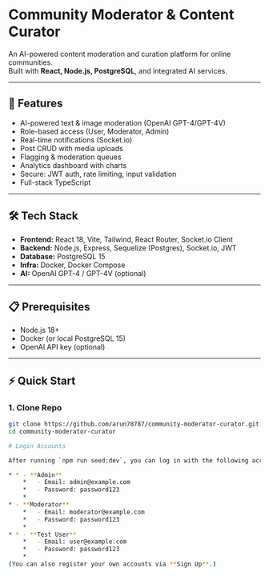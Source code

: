 # Community Moderator & Content Curator

An AI-powered content moderation and curation platform for online communities.  
Built with **React, Node.js, PostgreSQL**, and integrated AI services.

---

## 🚀 Features
- AI-powered text & image moderation (OpenAI GPT-4/GPT-4V)
- Role-based access (User, Moderator, Admin)
- Real-time notifications (Socket.io)
- Post CRUD with media uploads
- Flagging & moderation queues
- Analytics dashboard with charts
- Secure: JWT auth, rate limiting, input validation
- Full-stack TypeScript

---

## 🛠 Tech Stack
- **Frontend:** React 18, Vite, Tailwind, React Router, Socket.io Client
- **Backend:** Node.js, Express, Sequelize (Postgres), Socket.io, JWT
- **Database:** PostgreSQL 15
- **Infra:** Docker, Docker Compose
- **AI:** OpenAI GPT-4 / GPT-4V (optional)

---

## 📋 Prerequisites
- Node.js 18+
- Docker (or local PostgreSQL 15)
- OpenAI API key (optional)

---

## ⚡ Quick Start

### 1. Clone Repo
```bash
git clone https://github.com/arun78787/community-moderator-curator.git
cd community-moderator-curator

# Login Accounts

After running `npm run seed:dev`, you can log in with the following accounts:

* * - **Admin**
    *   - Email: admin@example.com
    *   - Password: password123
    * 
* - **Moderator**
    *   - Email: moderator@example.com
    *   - Password: password123
    * 
* * - **Test User**
    *   - Email: user@example.com
    *   - Password: password123
    * 
(You can also register your own accounts via **Sign Up**.)
